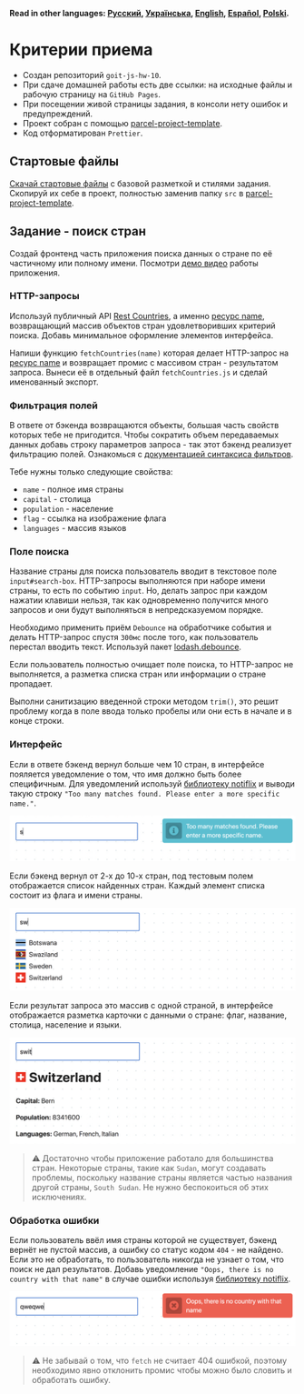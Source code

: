 **Read in other languages: [Русский](README.md), [Українська](README.ua.md),
[English](README.en.md), [Español](README.es.md), [Polski](README.pl.md).**

# Критерии приема

- Создан репозиторий `goit-js-hw-10`.
- При сдаче домашней работы есть две ссылки: на исходные файлы и рабочую
  страницу на `GitHub Pages`.
- При посещении живой страницы задания, в консоли нету ошибок и предупреждений.
- Проект собран с помощью
  [parcel-project-template](https://github.com/goitacademy/parcel-project-template).
- Код отформатирован `Prettier`.

## Стартовые файлы

[Скачай стартовые файлы](https://downgit.github.io/#/home?url=https://github.com/goitacademy/javascript-homework/tree/main/v2/10/src)
с базовой разметкой и стилями задания. Скопируй их себе в проект, полностью
заменив папку `src` в
[parcel-project-template](https://github.com/goitacademy/parcel-project-template).

## Задание - поиск стран

Создай фронтенд часть приложения поиска данных о стране по её частичному или
полному имени. Посмотри
[демо видео](https://user-images.githubusercontent.com/17479434/131147741-7700e8c5-8744-4eea-8a8e-1c3d4635248a.mp4)
работы приложения.

### HTTP-запросы

Используй публичный API [Rest Countries](https://restcountries.eu/), а именно
[ресурс name](https://restcountries.eu/#api-endpoints-name), возвращающий массив
объектов стран удовлетворивших критерий поиска. Добавь минимальное оформление
элементов интерфейса.

Напиши функцию `fetchCountries(name)` которая делает HTTP-запрос на
[ресурс name](https://restcountries.eu/#api-endpoints-name) и возвращает промис
с массивом стран - результатом запроса. Вынеси её в отдельный файл
`fetchCountries.js` и сделай именованный экспорт.

### Фильтрация полей

В ответе от бэкенда возвращаются объекты, большая часть свойств которых тебе не
пригодится. Чтобы сократить объем передаваемых данных добавь строку параметров
запроса - так этот бэкенд реализует фильтрацию полей. Ознакомься с
[документацией синтаксиса фильтров](https://restcountries.eu/#filter-response).

Тебе нужны только следующие свойства:

- `name` - полное имя страны
- `capital` - столица
- `population` - население
- `flag` - ссылка на изображение флага
- `languages` - массив языков

### Поле поиска

Название страны для поиска пользователь вводит в текстовое поле
`input#search-box`. HTTP-запросы выполняются при наборе имени страны, то есть по
событию `input`. Но, делать запрос при каждом нажатии клавиши нельзя, так как
одновременно получится много запросов и они будут выполняться в непредсказуемом
порядке.

Необходимо применить приём `Debounce` на обработчике события и делать
HTTP-запрос спустя `300мс` после того, как пользователь перестал вводить текст.
Используй пакет
[lodash.debounce](https://www.npmjs.com/package/lodash.debounce).

Если пользователь полностью очищает поле поиска, то HTTP-запрос не выполняется,
а разметка списка стран или информации о стране пропадает.

Выполни санитизацию введенной строки методом `trim()`, это решит проблему когда
в поле ввода только пробелы или они есть в начале и в конце строки.

### Интерфейс

Если в ответе бэкенд вернул больше чем 10 стран, в интерфейсе пояляется
уведомление о том, что имя должно быть более специфичным. Для уведомлений
используй [библиотеку notiflix](https://github.com/notiflix/Notiflix#readme) и
выводи такую строку
`"Too many matches found. Please enter a more specific name."`.

![Too many matches alert](https://raw.githubusercontent.com/goitacademy/javascript-homework/main/v2/10/preview/too-many-matches.png)

Если бэкенд вернул от 2-х до 10-х стран, под тестовым полем отображается список
найденных стран. Каждый элемент списка состоит из флага и имени страны.

![Country list UI](https://raw.githubusercontent.com/goitacademy/javascript-homework/main/v2/10/preview/country-list.png)

Если результат запроса это массив с одной страной, в интерфейсе отображается
разметка карточки с данными о стране: флаг, название, столица, население и
языки.

![Country info UI](https://raw.githubusercontent.com/goitacademy/javascript-homework/main/v2/10/preview/country-info.png)

> ⚠️ Достаточно чтобы приложение работало для большинства стран. Некоторые
> страны, такие как `Sudan`, могут создавать проблемы, поскольку название страны
> является частью названия другой страны, `South Sudan`. Не нужно беспокоиться
> об этих исключениях.

### Обработка ошибки

Если пользователь ввёл имя страны которой не существует, бэкенд вернёт не пустой
массив, а ошибку со статус кодом `404` - не найдено. Если это не обработать, то
пользователь никогда не узнает о том, что поиск не дал результатов. Добавь
уведомление `"Oops, there is no country with that name"` в случае ошибки
используя [библиотеку notiflix](https://github.com/notiflix/Notiflix#readme).

![Error alert](https://raw.githubusercontent.com/goitacademy/javascript-homework/main/v2/10/preview/error-alert.png)

> ⚠️ Не забывай о том, что `fetch` не считает 404 ошибкой, поэтому необходимо
> явно отклонить промис чтобы можно было словить и обработать ошибку.
